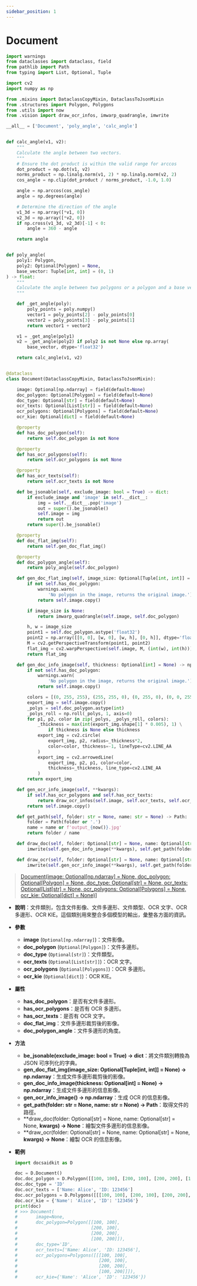 ```yaml
---
sidebar_position: 1
---
```


# Document


```python
import warnings
from dataclasses import dataclass, field
from pathlib import Path
from typing import List, Optional, Tuple

import cv2
import numpy as np

from .mixins import DataclassCopyMixin, DataclassToJsonMixin
from .structures import Polygon, Polygons
from .utils import now
from .vision import draw_ocr_infos, imwarp_quadrangle, imwrite

__all__ = ['Document', 'poly_angle', 'calc_angle']


def calc_angle(v1, v2):
    """
    Calculate the angle between two vectors.
    """
    # Ensure the dot product is within the valid range for arccos
    dot_product = np.dot(v1, v2)
    norms_product = np.linalg.norm(v1, 2) * np.linalg.norm(v2, 2)
    cos_angle = np.clip(dot_product / norms_product, -1.0, 1.0)

    angle = np.arccos(cos_angle)
    angle = np.degrees(angle)

    # Determine the direction of the angle
    v1_3d = np.array([*v1, 0])
    v2_3d = np.array([*v2, 0])
    if np.cross(v1_3d, v2_3d)[-1] < 0:
        angle = 360 - angle

    return angle


def poly_angle(
    poly1: Polygon,
    poly2: Optional[Polygon] = None,
    base_vector: Tuple[int, int] = (0, 1)
) -> float:
    """
    Calculate the angle between two polygons or a polygon and a base vector.
    """

    def _get_angle(poly):
        poly_points = poly.numpy()
        vector1 = poly_points[2] - poly_points[0]
        vector2 = poly_points[3] - poly_points[1]
        return vector1 + vector2

    v1 = _get_angle(poly1)
    v2 = _get_angle(poly2) if poly2 is not None else np.array(
        base_vector, dtype='float32')

    return calc_angle(v1, v2)


@dataclass
class Document(DataclassCopyMixin, DataclassToJsonMixin):

    image: Optional[np.ndarray] = field(default=None)
    doc_polygon: Optional[Polygon] = field(default=None)
    doc_type: Optional[str] = field(default=None)
    ocr_texts: Optional[List[str]] = field(default=None)
    ocr_polygons: Optional[Polygons] = field(default=None)
    ocr_kie: Optional[dict] = field(default=None)

    @property
    def has_doc_polygon(self):
        return self.doc_polygon is not None

    @property
    def has_ocr_polygons(self):
        return self.ocr_polygons is not None

    @property
    def has_ocr_texts(self):
        return self.ocr_texts is not None

    def be_jsonable(self, exclude_image: bool = True) -> dict:
        if exclude_image and 'image' in self.__dict__:
            img = self.__dict__.pop('image')
            out = super().be_jsonable()
            self.image = img
            return out
        return super().be_jsonable()

    @property
    def doc_flat_img(self):
        return self.gen_doc_flat_img()

    @property
    def doc_polygon_angle(self):
        return poly_angle(self.doc_polygon)

    def gen_doc_flat_img(self, image_size: Optional[Tuple[int, int]] = None):
        if not self.has_doc_polygon:
            warnings.warn(
                'No polygon in the image, returns the original image.')
            return self.image.copy()

        if image_size is None:
            return imwarp_quadrangle(self.image, self.doc_polygon)

        h, w = image_size
        point1 = self.doc_polygon.astype('float32')
        point2 = np.array([[0, 0], [w, 0], [w, h], [0, h]], dtype='float32')
        M = cv2.getPerspectiveTransform(point1, point2)
        flat_img = cv2.warpPerspective(self.image, M, (int(w), int(h)))
        return flat_img

    def gen_doc_info_image(self, thickness: Optional[int] = None) -> np.ndarray:
        if not self.has_doc_polygon:
            warnings.warn(
                'No polygon in the image, returns the original image.')
            return self.image.copy()

        colors = [(0, 255, 255), (255, 255, 0), (0, 255, 0), (0, 0, 255)]
        export_img = self.image.copy()
        _polys = self.doc_polygon.astype(int)
        _polys_roll = np.roll(_polys, 1, axis=0)
        for p1, p2, color in zip(_polys, _polys_roll, colors):
            _thickness = max(int(export_img.shape[1] * 0.005), 1) \
                if thickness is None else thickness
            export_img = cv2.circle(
                export_img, p2, radius=_thickness*2,
                color=color, thickness=-1, lineType=cv2.LINE_AA
            )
            export_img = cv2.arrowedLine(
                export_img, p2, p1, color=color,
                thickness=_thickness, line_type=cv2.LINE_AA
            )
        return export_img

    def gen_ocr_info_image(self, **kwargs):
        if self.has_ocr_polygons and self.has_ocr_texts:
            return draw_ocr_infos(self.image, self.ocr_texts, self.ocr_polygons, **kwargs)
        return self.image.copy()

    def get_path(self, folder: str = None, name: str = None) -> Path:
        folder = Path(folder or '.')
        name = name or f'output_{now()}.jpg'
        return folder / name

    def draw_doc(self, folder: Optional[str] = None, name: Optional[str] = None, **kwargs) -> None:
        imwrite(self.gen_doc_info_image(**kwargs), self.get_path(folder, name))

    def draw_ocr(self, folder: Optional[str] = None, name: Optional[str] = None, **kwargs) -> None:
        imwrite(self.gen_ocr_info_image(**kwargs), self.get_path(folder, name))
```

> [Document(image: Optional[np.ndarray] = None, doc_polygon: Optional[Polygon] = None, doc_type: Optional[str] = None, ocr_texts: Optional[List[str] = None, ocr_polygons: Optional[Polygons] = None, ocr_kie: Optional[dict] = None)]](https://github.com/DocsaidLab/DocsaidKit/blob/71170598902b6f8e89a969f1ce27ed4fd05b2ff2/docsaidkit/document.py#L61)

- **說明**：文件類別，包含文件影像、文件多邊形、文件類型、OCR 文字、OCR 多邊形、OCR KIE。這個類別用來整合多個模型的輸出，彙整各方面的資訊。

- **參數**
    - **image** (`Optional[np.ndarray]`)：文件影像。
    - **doc_polygon** (`Optional[Polygon]`)：文件多邊形。
    - **doc_type** (`Optional[str]`)：文件類型。
    - **ocr_texts** (`Optional[List[str]]`)：OCR 文字。
    - **ocr_polygons** (`Optional[Polygons]`)：OCR 多邊形。
    - **ocr_kie** (`Optional[dict]`)：OCR KIE。

- **屬性**
    - **has_doc_polygon**：是否有文件多邊形。
    - **has_ocr_polygons**：是否有 OCR 多邊形。
    - **has_ocr_texts**：是否有 OCR 文字。
    - **doc_flat_img**：文件多邊形裁剪後的影像。
    - **doc_polygon_angle**：文件多邊形的角度。

- **方法**
    - **be_jsonable(exclude_image: bool = True) -> dict**：將文件類別轉換為 JSON 可序列化的字典。
    - **gen_doc_flat_img(image_size: Optional[Tuple[int, int]] = None) -> np.ndarray**：生成文件多邊形裁剪後的影像。
    - **gen_doc_info_image(thickness: Optional[int] = None) -> np.ndarray**：生成文件多邊形的信息影像。
    - **gen_ocr_info_image() -> np.ndarray**：生成 OCR 的信息影像。
    - **get_path(folder: str = None, name: str = None) -> Path**：取得文件的路徑。
    - **draw_doc(folder: Optional[str] = None, name: Optional[str] = None, **kwargs) -> None**：繪製文件多邊形的信息影像。
    - **draw_ocr(folder: Optional[str] = None, name: Optional[str] = None, **kwargs) -> None**：繪製 OCR 的信息影像。

- **範例**

    ```python
    import docsaidkit as D

    doc = D.Document()
    doc.doc_polygon = D.Polygon([[100, 100], [200, 100], [200, 200], [100, 200]])
    doc.doc_type = 'ID'
    doc.ocr_texts = ['Name: Alice', 'ID: 123456']
    doc.ocr_polygons = D.Polygons([[[100, 100], [200, 100], [200, 200], [100, 200]]])
    doc.ocr_kie = {'Name': 'Alice', 'ID': '123456'}
    print(doc)
    # >>> Document(
    #       image=None,
    #       doc_polygon=Polygon([[100, 100],
    #                            [200, 100],
    #                            [200, 200],
    #                            [100, 200]]),
    #       doc_type='ID',
    #       ocr_texts=['Name: Alice', 'ID: 123456'],
    #       ocr_polygons=Polygons([[[100, 100],
    #                               [200, 100],
    #                               [200, 200],
    #                               [100, 200]]]),
    #       ocr_kie={'Name': 'Alice', 'ID': '123456'})
    ```
